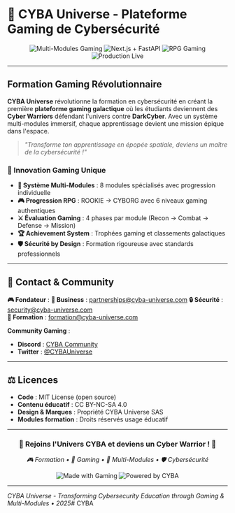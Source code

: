 # 🌌 CYBA Universe - Plateforme Gaming de Cybersécurité

<div align="center">
  <img src="https://img.shields.io/badge/Version-Multi--Modules%20Gaming-cyan?style=for-the-badge&labelColor=black" alt="Multi-Modules Gaming" />
  <img src="https://img.shields.io/badge/Stack-Next.js%2014%20%2B%20FastAPI-black?style=for-the-badge&logo=next.js" alt="Next.js + FastAPI" />
  <img src="https://img.shields.io/badge/Gaming-RPG%20System-purple?style=for-the-badge&labelColor=black" alt="RPG Gaming" />
  <img src="https://img.shields.io/badge/Production-Live-green?style=for-the-badge&logo=check" alt="Production Live" />
</div>

---

##   Formation Gaming Révolutionnaire

**CYBA Universe** révolutionne la formation en cybersécurité en créant la première **plateforme gaming galactique** où les étudiants deviennent des **Cyber Warriors** défendant l'univers contre **DarkCyber**. Avec un système multi-modules immersif, chaque apprentissage devient une mission épique dans l'espace.

> *"Transforme ton apprentissage en épopée spatiale, deviens un maître de la cybersécurité !"*

### 🚀 Innovation Gaming Unique
- **🎯 Système Multi-Modules** : 8 modules spécialisés avec progression individuelle 
- **🎮 Progression RPG** : ROOKIE → CYBORG avec 6 niveaux gaming authentiques
- **⚔️ Évaluation Gaming** : 4 phases par module (Recon → Combat → Defense → Mission)
- **🏆 Achievement System** : Trophées gaming et classements galactiques
- **🛡️ Sécurité by Design** : Formation rigoureuse avec standards professionnels

---

## 🌟 Contact & Community

**🎮 Fondateur** : 
**📧 Business** : partnerships@cyba-universe.com
**🔒 Sécurité** : security@cyba-universe.com  
**💼 Formation** : formation@cyba-universe.com

**Community Gaming** :
- **Discord** : [CYBA Community](https://discord.gg/cyba-universe)
- **Twitter** : [@CYBAUniverse](https://twitter.com/CYBAUniverse)

---

## ⚖️ Licences

- **Code** : MIT License (open source)
- **Contenu éducatif** : CC BY-NC-SA 4.0
- **Design & Marques** : Propriété CYBA Universe SAS
- **Modules formation** : Droits réservés usage éducatif

---

<div align="center">
  <h3>🚀 Rejoins l'Univers CYBA et deviens un Cyber Warrior ! 🚀</h3>
  <p><em>🎮 Formation • 🌌 Gaming • 🎯 Multi-Modules • 🛡️ Cybersécurité</em></p>
  
  <img src="https://img.shields.io/badge/Made%20with-💜%20Gaming-purple?style=for-the-badge" alt="Made with Gaming" />
  <img src="https://img.shields.io/badge/Powered%20by-CYBA%20Universe-cyan?style=for-the-badge" alt="Powered by CYBA" />
</div>

---

*CYBA Universe - Transforming Cybersecurity Education through Gaming & Multi-Modules • 2025*# CYBA
